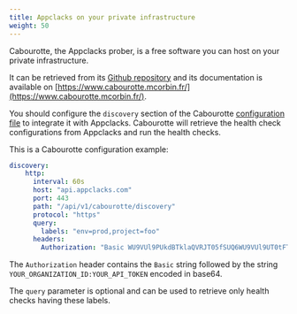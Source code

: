 ```yaml
---
title: Appclacks on your private infrastructure
weight: 50
---
```


Cabourotte, the Appclacks prober, is a free software you can host on your private infrastructure.

It can be retrieved from its [Github repository](https://github.com/mcorbin/cabourotte/releases) and its documentation is available on [https://www.cabourotte.mcorbin.fr/](https://www.cabourotte.mcorbin.fr/).

You should configure the `discovery` section of the Cabourotte [configuration file](https://www.cabourotte.appclacks.com/installation/configuration/) to integrate it with Appclacks.
Cabourotte will retrieve the health check configurations from Appclacks and run the health checks.

This is a Cabourotte configuration example:

```yaml
discovery:
    http:
      interval: 60s
      host: "api.appclacks.com"
      port: 443
      path: "/api/v1/cabourotte/discovery"
      protocol: "https"
      query:
        labels: "env=prod,project=foo"
      headers:
        Authorization: "Basic WU9VUl9PUkdBTklaQVRJT05fSUQ6WU9VUl9UT0tFTg=="
```

The `Authorization` header contains the `Basic` string followed by the string `YOUR_ORGANIZATION_ID:YOUR_API_TOKEN` encoded in base64.

The `query` parameter is optional and can be used to retrieve only health checks having these labels.
